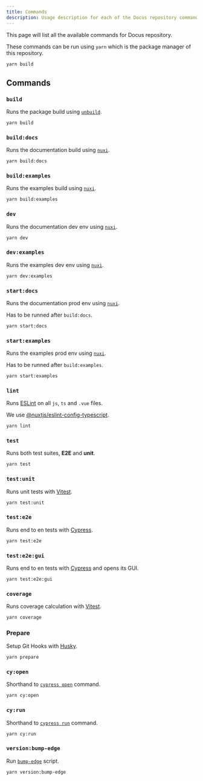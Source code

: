 ```yaml
---
title: Commands
description: Usage description for each of the Docus repository commands.
---
```


This page will list all the available commands for Docus repository.

These commands can be run using `yarn` which is the package manager of this repository.

```bash
yarn build
```

## Commands

### `build`

Runs the package build using [`unbuild`](https://github.com/unjs/unbuild).

```bash
yarn build
```

### `build:docs`

Runs the documentation build using [`nuxi`](https://v3.nuxtjs.org/getting-started/commands).

```bash
yarn build:docs
```

### `build:examples`

Runs the examples build using [`nuxi`](https://v3.nuxtjs.org/getting-started/commands).

```bash
yarn build:examples
```

### `dev`

Runs the documentation dev env using [`nuxi`](https://v3.nuxtjs.org/getting-started/commands).

```bash
yarn dev
```

### `dev:examples`

Runs the examples dev env using [`nuxi`](https://v3.nuxtjs.org/getting-started/commands).

```bash
yarn dev:examples
```

### `start:docs`

Runs the documentation prod env using [`nuxi`](https://v3.nuxtjs.org/getting-started/commands).

Has to be runned after `build:docs`.

```bash
yarn start:docs
```

### `start:examples`

Runs the examples prod env using [`nuxi`](https://v3.nuxtjs.org/getting-started/commands).

Has to be runned after `build:examples`.

```bash
yarn start:examples
```

### `lint`

Runs [ESLint](https://eslint.org/) on all `js`, `ts` and `.vue` files.

We use [@nuxtjs/eslint-config-typescript](https://www.npmjs.com/package/@nuxtjs/eslint-config-typescript).

```bash
yarn lint
```

### `test`

Runs both test suites, **E2E** and **unit**.

```bash
yarn test
```

### `test:unit`

Runs unit tests with [Vitest](https://vitest.dev).

```bash
yarn test:unit
```

### `test:e2e`

Runs end to en tests with [Cypress](https://www.cypress.io).

```bash
yarn test:e2e
```

### `test:e2e:gui`

Runs end to en tests with [Cypress](https://www.cypress.io) and opens its GUI.

```bash
yarn test:e2e:gui
```

### `coverage`

Runs coverage calculation with [Vitest](https://vitest.dev).

```bash
yarn coverage
```

### Prepare

Setup Git Hooks with [Husky](https://github.com/typicode/husky).

```bash
yarn prepare
```

### `cy:open`

Shorthand to [`cypress open`](https://docs.cypress.io/guides/guides/command-line#cypress-open) command.

```bash
yarn cy:open
```

### `cy:run`

Shorthand to [`cypress run`](https://docs.cypress.io/guides/guides/command-line#cypress-run) command.

```bash
yarn cy:run
```

### `version:bump-edge`

Run [`bump-edge`](https://github.com/docusgen/docus/blob/2ca5f4dfdecd05f9a62f52faca80e0781eb828d0/.github/scripts/bump-edge.ts) script.

```bash
yarn version:bump-edge
```

